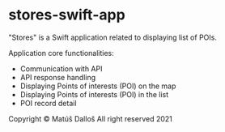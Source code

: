 # stores-swift-app
"Stores" is a Swift application related to displaying list of POIs. 


Application core functionalities:
- Communication with API
- API response handling 
- Displaying Points of interests (POI) on the map
- Displaying Points of interests (POI) in the list 
- POI record detail 

Copyright © Matúš Dalloš
All right reserved
2021
